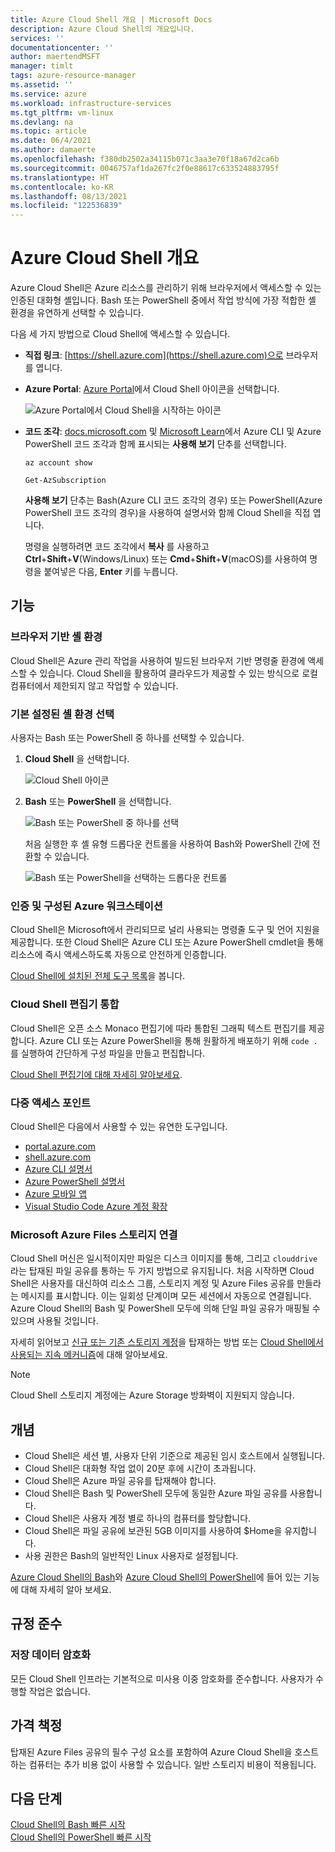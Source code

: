 ```yaml
---
title: Azure Cloud Shell 개요 | Microsoft Docs
description: Azure Cloud Shell의 개요입니다.
services: ''
documentationcenter: ''
author: maertendMSFT
manager: timlt
tags: azure-resource-manager
ms.assetid: ''
ms.service: azure
ms.workload: infrastructure-services
ms.tgt_pltfrm: vm-linux
ms.devlang: na
ms.topic: article
ms.date: 06/4/2021
ms.author: damaerte
ms.openlocfilehash: f380db2502a34115b071c3aa3e70f18a67d2ca6b
ms.sourcegitcommit: 0046757af1da267fc2f0e88617c633524883795f
ms.translationtype: HT
ms.contentlocale: ko-KR
ms.lasthandoff: 08/13/2021
ms.locfileid: "122536839"
---
```

# <a name="overview-of-azure-cloud-shell"></a>Azure Cloud Shell 개요

Azure Cloud Shell은 Azure 리소스를 관리하기 위해 브라우저에서 액세스할 수 있는 인증된 대화형 셸입니다. Bash 또는 PowerShell 중에서 작업 방식에 가장 적합한 셸 환경을 유연하게 선택할 수 있습니다.

다음 세 가지 방법으로 Cloud Shell에 액세스할 수 있습니다.

- **직접 링크**: [https://shell.azure.com](https://shell.azure.com)으로 브라우저를 엽니다.

- **Azure Portal**: [Azure Portal](https://portal.azure.com)에서 Cloud Shell 아이콘을 선택합니다.

    ![Azure Portal에서 Cloud Shell을 시작하는 아이콘](media/overview/portal-launch-icon.png)

- **코드 조각**: [docs.microsoft.com]() 및 [Microsoft Learn](/learn/)에서 Azure CLI 및 Azure PowerShell 코드 조각과 함께 표시되는 **사용해 보기** 단추를 선택합니다.

    ```azurecli-interactive
    az account show
    ```

    ```azurepowershell-interactive
    Get-AzSubscription
    ```

    **사용해 보기** 단추는 Bash(Azure CLI 코드 조각의 경우) 또는 PowerShell(Azure PowerShell 코드 조각의 경우)을 사용하여 설명서와 함께 Cloud Shell을 직접 엽니다.

    명령을 실행하려면 코드 조각에서 **복사** 를 사용하고 **Ctrl**+**Shift**+**V**(Windows/Linux) 또는 **Cmd**+**Shift**+**V**(macOS)를 사용하여 명령을 붙여넣은 다음, **Enter** 키를 누릅니다.

## <a name="features"></a>기능

### <a name="browser-based-shell-experience"></a>브라우저 기반 셸 환경

Cloud Shell은 Azure 관리 작업을 사용하여 빌드된 브라우저 기반 명령줄 환경에 액세스할 수 있습니다. Cloud Shell을 활용하여 클라우드가 제공할 수 있는 방식으로 로컬 컴퓨터에서 제한되지 않고 작업할 수 있습니다.

### <a name="choice-of-preferred-shell-experience"></a>기본 설정된 셸 환경 선택

사용자는 Bash 또는 PowerShell 중 하나를 선택할 수 있습니다.

1. **Cloud Shell** 을 선택합니다.

    ![Cloud Shell 아이콘](media/overview/overview-cloudshell-icon.png)

2. **Bash** 또는 **PowerShell** 을 선택합니다.

    ![Bash 또는 PowerShell 중 하나를 선택](media/overview/overview-choices.png)

    처음 실행한 후 셸 유형 드롭다운 컨트롤을 사용하여 Bash와 PowerShell 간에 전환할 수 있습니다.

    ![Bash 또는 PowerShell을 선택하는 드롭다운 컨트롤](media/overview/select-shell-drop-down.png)

### <a name="authenticated-and-configured-azure-workstation"></a>인증 및 구성된 Azure 워크스테이션

Cloud Shell은 Microsoft에서 관리되므로 널리 사용되는 명령줄 도구 및 언어 지원을 제공합니다. 또한 Cloud Shell은 Azure CLI 또는 Azure PowerShell cmdlet을 통해 리소스에 즉시 액세스하도록 자동으로 안전하게 인증합니다.

[Cloud Shell에 설치된 전체 도구 목록](features.md#tools)을 봅니다.

### <a name="integrated-cloud-shell-editor"></a>Cloud Shell 편집기 통합

Cloud Shell은 오픈 소스 Monaco 편집기에 따라 통합된 그래픽 텍스트 편집기를 제공합니다. Azure CLI 또는 Azure PowerShell을 통해 원활하게 배포하기 위해 `code .`를 실행하여 간단하게 구성 파일을 만들고 편집합니다.

[Cloud Shell 편집기에 대해 자세히 알아보세요](using-cloud-shell-editor.md).

### <a name="multiple-access-points"></a>다중 액세스 포인트

Cloud Shell은 다음에서 사용할 수 있는 유연한 도구입니다.

* [portal.azure.com](https://portal.azure.com)
* [shell.azure.com](https://shell.azure.com)
* [Azure CLI 설명서](/cli/azure)
* [Azure PowerShell 설명서](/powershell/azure/)
* [Azure 모바일 앱](https://azure.microsoft.com/features/azure-portal/mobile-app/)
* [Visual Studio Code Azure 계정 확장](https://marketplace.visualstudio.com/items?itemName=ms-vscode.azure-account)

### <a name="connect-your-microsoft-azure-files-storage"></a>Microsoft Azure Files 스토리지 연결

Cloud Shell 머신은 일시적이지만 파일은 디스크 이미지를 통해, 그리고 `clouddrive`라는 탑재된 파일 공유를 통하는 두 가지 방법으로 유지됩니다. 처음 시작하면 Cloud Shell은 사용자를 대신하여 리소스 그룹, 스토리지 계정 및 Azure Files 공유를 만들라는 메시지를 표시합니다. 이는 일회성 단계이며 모든 세션에서 자동으로 연결됩니다. Azure Cloud Shell의 Bash 및 PowerShell 모두에 의해 단일 파일 공유가 매핑될 수 있으며 사용될 것입니다.

자세히 읽어보고 [신규 또는 기존 스토리지 계정](persisting-shell-storage.md)을 탑재하는 방법 또는 [Cloud Shell에서 사용되는 지속 메커니즘](persisting-shell-storage.md#how-cloud-shell-storage-works)에 대해 알아보세요.

> [!NOTE]
> Cloud Shell 스토리지 계정에는 Azure Storage 방화벽이 지원되지 않습니다.

## <a name="concepts"></a>개념

* Cloud Shell은 세션 별, 사용자 단위 기준으로 제공된 임시 호스트에서 실행됩니다.
* Cloud Shell은 대화형 작업 없이 20분 후에 시간이 초과됩니다.
* Cloud Shell은 Azure 파일 공유를 탑재해야 합니다.
* Cloud Shell은 Bash 및 PowerShell 모두에 동일한 Azure 파일 공유를 사용합니다.
* Cloud Shell은 사용자 계정 별로 하나의 컴퓨터를 할당합니다.
* Cloud Shell은 파일 공유에 보관된 5GB 이미지를 사용하여 $Home을 유지합니다.
* 사용 권한은 Bash의 일반적인 Linux 사용자로 설정됩니다.

[Azure Cloud Shell의 Bash](features.md)와 [Azure Cloud Shell의 PowerShell](./features.md)에 들어 있는 기능에 대해 자세히 알아 보세요.

## <a name="compliance"></a>규정 준수
### <a name="encryption-at-rest"></a>저장 데이터 암호화
모든 Cloud Shell 인프라는 기본적으로 미사용 이중 암호화를 준수합니다. 사용자가 수행할 작업은 없습니다.

## <a name="pricing"></a>가격 책정

탑재된 Azure Files 공유의 필수 구성 요소를 포함하여 Azure Cloud Shell을 호스트하는 컴퓨터는 추가 비용 없이 사용할 수 있습니다. 일반 스토리지 비용이 적용됩니다.

## <a name="next-steps"></a>다음 단계

[Cloud Shell의 Bash 빠른 시작](quickstart.md) <br>
[Cloud Shell의 PowerShell 빠른 시작](quickstart-powershell.md)
